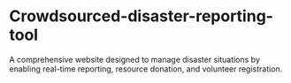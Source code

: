 # Crowdsourced-disaster-reporting-tool
A comprehensive website designed to manage disaster situations by enabling real-time reporting, resource donation, and volunteer registration.
